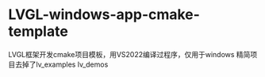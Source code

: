 # LVGL-windows-app-cmake-template
LVGL框架开发cmake项目模板，用VS2022编译过程序，仅用于windows
精简项目去掉了lv_examples lv_demos 

